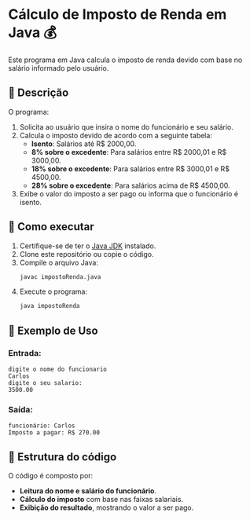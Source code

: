 # Cálculo de Imposto de Renda em Java 💰

Este programa em Java calcula o imposto de renda devido com base no salário informado pelo usuário.

## 📝 Descrição

O programa:

1. Solicita ao usuário que insira o nome do funcionário e seu salário.
2. Calcula o imposto devido de acordo com a seguinte tabela:
   - **Isento**: Salários até R$ 2000,00.
   - **8% sobre o excedente**: Para salários entre R$ 2000,01 e R$ 3000,00.
   - **18% sobre o excedente**: Para salários entre R$ 3000,01 e R$ 4500,00.
   - **28% sobre o excedente**: Para salários acima de R$ 4500,00.
3. Exibe o valor do imposto a ser pago ou informa que o funcionário é isento.

## 🚀 Como executar

1. Certifique-se de ter o [Java JDK](https://www.oracle.com/java/technologies/javase-downloads.html) instalado.
2. Clone este repositório ou copie o código.
3. Compile o arquivo Java:
   ```bash
   javac impostoRenda.java
   ```
4. Execute o programa:
   ```bash
   java impostoRenda
   ```

## 📌 Exemplo de Uso

### Entrada:
```
digite o nome do funcionario
Carlos
digite o seu salario:
3500.00
```

### Saída:
```
funcionário: Carlos
Imposto a pagar: R$ 270.00
```

## 📂 Estrutura do código

O código é composto por:

- **Leitura do nome e salário do funcionário**.
- **Cálculo do imposto** com base nas faixas salariais.
- **Exibição do resultado**, mostrando o valor a ser pago.


